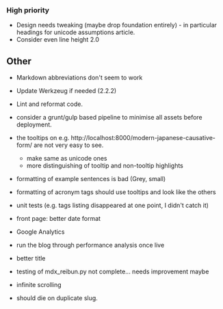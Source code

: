 ### High priority

- Design needs tweaking (maybe drop foundation entirely) - in particular headings for unicode assumptions article.
- Consider even line height 2.0

## Other

- Markdown abbreviations don't seem to work
- Update Werkzeug if needed (2.2.2)

- Lint and reformat code.

- consider a grunt/gulp based pipeline to minimise all assets
  before deployment.

- the tooltips on e.g. http://localhost:8000/modern-japanese-causative-form/
  are not very easy to see.

  - make same as unicode ones
  - more distinguishing of tooltip and non-tooltip highlights

- formatting of example sentences is bad (Grey, small)
- formatting of acronym tags should use tooltips and look like the others

- unit tests (e.g. tags listing disappeared at one point,
  I didn't catch it)

- front page: better date format

- Google Analytics

- run the blog through performance analysis once live
- better title
- testing of mdx_reibun.py not complete... needs improvement maybe

- infinite scrolling
- should die on duplicate slug.
